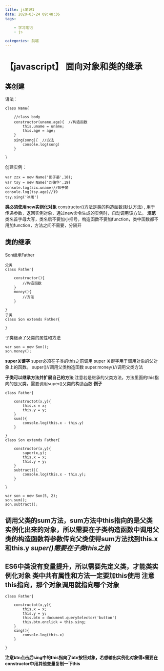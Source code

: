 ```yaml
---
title: js笔记1
date: 2020-03-24 09:48:36
tags:

    - 学习笔记
    - js

categories: 前端
---
```


# 【javascript】 面向对象和类的继承

## 类创建

语法：

```(javaScript)
class Name{

    //class body
    constructor(uname,age){  //构造函数
        this.uname = uname;
        this.age = age;
    }
    sing(song){  //方法
        console.log(song)
    }

}

```

创建实例：

```(javaScript)
var zzx = new Name('彭于晏',18);
var tsy = new Name('刘德华',19)
console.log(zzx.uname)//彭于晏
console.log(tsy.age)//19
tsy.sing('冰雨')
```

**类必须使用new实例化对象**
constructor()方法是类的构造函数(默认方法) , 用于传递参数，返回实例对象，通过new命令生成的实例时，自动调用该方法。
**规范**
类名首字母大写，类名后不要加小括号，构造函数不要加function，类中函数都不用加function，方法之间不需要，分隔开
<!-- more -->

## 类的继承

Son继承Father

```(javaScript)
父类
class Father{

    constructor(){
        //构造函数
    }
    money(){
        //方法
    }

}
子类
class Son extends Father{

}

```

子类继承了父类的属性和方法

```(javaScript)
var son = new Son();
son.money();
```

**super关键字**
super必须在子类的this之前调用
super 关键字用于调用对象的父对象上的函数。
super()//调用父类构造函数
super.money()//调用父类方法

**子类可以继承方法并扩展自己的方法**
注意若是继承的父类方法，方法里面的this指向的是父类，需要调用super()父类的构造函数
**例子**

```(javaScript)
class Father{

    constructot(x,y){
        this.x = x;
        this.y = y;
    }
    sum(){
        console.log(this.x - this.y)
    }

}
class Son extends Father{

    constructor(x,y){
        super(x,y);
        this.x = x;
        this.y = y;
    }
    subtract(){
        console.log(this.x - this.y);
    }

}

var son = new Son(5, 2);
son.sum();
son.subtract();
```

调用父类的sum方法，sum方法中this指向的是父类实例化出来的对象，所以需要在子类构造函数中调用父类的构造函数将参数传向父类使得sum方法找到this.x和this.y *super()需要在子类this之前*
---
ES6中类没有变量提升，所以需要先定义类，才能类实例化对象
类中共有属性和方法一定要加this使用
注意this指向，那个对象调用就指向哪个对象
---
```(javaScript)
class Father{

    constructot(x,y){
        this.x = x;
        this.y = y;
        this.btn = document.querySelector('button')
        this.btn.onclick = this.sing;
    }
    sing(){
        console.log(this.x)
    }

}
```
**注意btn点击后sing中的this指向了btn按钮对象，若想输出实例化对象得x需要在constructor中用其他变量复制一下this**
